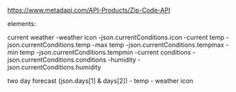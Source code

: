 https://www.metadapi.com/API-Products/Zip-Code-API

elements:

current weather
    -weather icon
        -json.currentConditions.icon
    -current temp 
        -json.currentConditions.temp
    -max temp 
        -json.currentConditions.tempmax
    -min temp 
        -json.currentConditions.tempmin
    -current conditions 
        -json.currentConditions.conditions
    -humidity 
        -json.currentConditions.humidity

two day forecast (json.days[1] & days[2])
    - temp
    - weather icon

